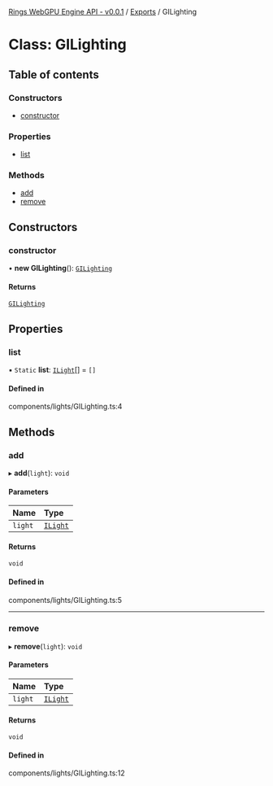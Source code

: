 [Rings WebGPU Engine API - v0.0.1](../README.md) / [Exports](../modules.md) / GILighting

# Class: GILighting

## Table of contents

### Constructors

- [constructor](GILighting.md#constructor)

### Properties

- [list](GILighting.md#list)

### Methods

- [add](GILighting.md#add)
- [remove](GILighting.md#remove)

## Constructors

### constructor

• **new GILighting**(): [`GILighting`](GILighting.md)

#### Returns

[`GILighting`](GILighting.md)

## Properties

### list

▪ `Static` **list**: [`ILight`](../interfaces/ILight.md)[] = `[]`

#### Defined in

components/lights/GILighting.ts:4

## Methods

### add

▸ **add**(`light`): `void`

#### Parameters

| Name | Type |
| :------ | :------ |
| `light` | [`ILight`](../interfaces/ILight.md) |

#### Returns

`void`

#### Defined in

components/lights/GILighting.ts:5

___

### remove

▸ **remove**(`light`): `void`

#### Parameters

| Name | Type |
| :------ | :------ |
| `light` | [`ILight`](../interfaces/ILight.md) |

#### Returns

`void`

#### Defined in

components/lights/GILighting.ts:12
